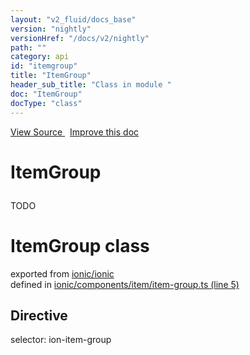 ```yaml
---
layout: "v2_fluid/docs_base"
version: "nightly"
versionHref: "/docs/v2/nightly"
path: ""
category: api
id: "itemgroup"
title: "ItemGroup"
header_sub_title: "Class in module "
doc: "ItemGroup"
docType: "class"
---
```



<div class="improve-docs">
  <a href='http://github.com/driftyco/ionic2/tree/master/ionic/components/item/item-group.ts#L4'>
    View Source
  </a>
  &nbsp;
  <a href='http://github.com/driftyco/ionic2/edit/master/ionic/components/item/item-group.ts#L4'>
    Improve this doc
  </a>
</div>




<h1 class="api-title">

  ItemGroup



</h1>





<p>TODO</p>


<h1 class="class export">ItemGroup <span class="type">class</span></h1>
<p class="module">exported from <a href='undefined'>ionic/ionic</a><br/>
defined in <a href="https://github.com/driftyco/ionic2/tree/master/ionic/components/item/item-group.ts#L5-L24">ionic/components/item/item-group.ts (line 5)</a>
</p>
<h2>Directive</h2>
  <span>selector: ion-item-group</span>



